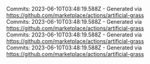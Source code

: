 Commits: 2023-06-10T03:48:19.588Z - Generated via https://github.com/marketplace/actions/artificial-grass
<br>
Commits: 2023-06-10T03:48:19.588Z - Generated via https://github.com/marketplace/actions/artificial-grass
<br>
Commits: 2023-06-10T03:48:19.588Z - Generated via https://github.com/marketplace/actions/artificial-grass
<br>
Commits: 2023-06-10T03:48:19.588Z - Generated via https://github.com/marketplace/actions/artificial-grass
<br>
